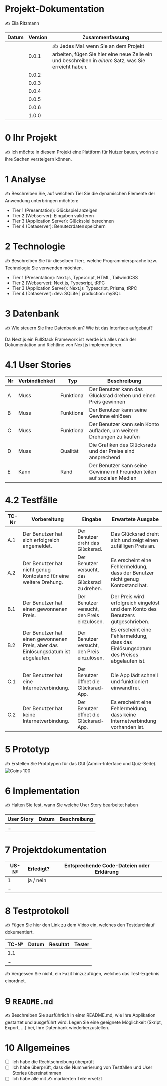 # Projekt-Dokumentation

✍️ Elia Ritzmann

| Datum | Version | Zusammenfassung                                              |
| ----- | ------- | ------------------------------------------------------------ |
|       | 0.0.1   | ✍️ Jedes Mal, wenn Sie an dem Projekt arbeiten, fügen Sie hier eine neue Zeile ein und beschreiben in *einem* Satz, was Sie erreicht haben. |
|       | 0.0.2   |                                                              |
|       | 0.0.3   |                                                              |
|       | 0.0.4   |                                                              |
|       | 0.0.5   |                                                              |
|       | 0.0.6   |                                                              |
|       | 1.0.0   |                                                              |

# 0 Ihr Projekt

✍️ Ich möchte in diesem Projekt eine Plattform für Nutzer bauen, worin sie ihre Sachen versteigern können.

# 1 Analyse

✍️ Beschreiben Sie, auf welchem Tier Sie die dynamischen Elemente der Anwendung unterbringen möchten:

* Tier 1 (Presentation): Glückspiel anzeigen
* Tier 2 (Webserver): Eingaben validieren
* Tier 3 (Application Server): Glückspiel berechnen
* Tier 4 (Dataserver): Benutezrdaten speichern

# 2 Technologie

✍️ Beschreiben Sie für dieselben Tiers, welche Programmiersprache bzw. Technologie Sie verwenden möchten.

* Tier 1 (Presentation): Next.js, Typescript, HTML, TailwindCSS
* Tier 2 (Webserver): Next.js, Typescript, tRPC
* Tier 3 (Application Server): Next.js, Typescript, Prisma, tRPC
* Tier 4 (Dataserver): dev: SQLite | production: mySQL

# 3 Datenbank

✍️ Wie steuern Sie Ihre Datenbank an? Wie ist das Interface aufgebaut? 

Da Next.js ein FullStack Framework ist, werde ich alles nach der Dokumentation und Richtline von Next.js implementieren.

# 4.1 User Stories

| Nr | Verbindlichkeit | Typ  | Beschreibung                       |
| ---- | --------------- | ---- | ---------------------------------- |
| A    | Muss                | Funktional     | Der Benutzer kann das Glücksrad drehen und einen Preis gewinnen |
| B  | Muss                | Funktional     | Der Benutzer kann seine Gewinne einlösen |
| C  | Muss                | Funktional     | Der Benutzer kann sein Konto aufladen, um weitere Drehungen zu kaufen |
| D  | Muss                | Qualität     | Die Grafiken des Glücksrads und der Preise sind ansprechend |
| E  | Kann                | Rand     | Der Benutzer kann seine Gewinne mit Freunden teilen auf sozialen Medien |


# 4.2 Testfälle

| TC-Nr | Vorbereitung | Eingabe | Erwartete Ausgabe |
| ---- | ------------ | ------- | ----------------- |
| A.1  | Der Benutzer hat sich erfolgreich angemeldet. | Der Benutzer dreht das Glücksrad. | Das Glücksrad dreht sich und zeigt einen zufälligen Preis an. |
| A.2  | Der Benutzer hat nicht genug Kontostand für eine weitere Drehung. | Der Benutzer versucht, das Glücksrad zu drehen. | Es erscheint eine Fehlermeldung, dass der Benutzer nicht genug Kontostand hat. |
| B.1  | Der Benutzer hat einen gewonnenen Preis. | Der Benutzer versucht, den Preis einzulösen. | Der Preis wird erfolgreich eingelöst und dem Konto des Benutzers gutgeschrieben. |
| B.2  | Der Benutzer hat einen gewonnenen Preis, aber das Einlösungsdatum ist abgelaufen. | Der Benutzer versucht, den Preis einzulösen. | Es erscheint eine Fehlermeldung, dass das Einlösungsdatum des Preises abgelaufen ist. |
| C.1  | Der Benutzer hat eine Internetverbindung. | Der Benutzer öffnet die Glücksrad-App. | Die App lädt schnell und funktioniert einwandfrei. |
| C.2  | Der Benutzer hat keine Internetverbindung. | Der Benutzer öffnet die Glücksrad-App. | Es erscheint eine Fehlermeldung, dass keine Internetverbindung vorhanden ist. |

# 5 Prototyp

✍️ Erstellen Sie Prototypen für das GUI (Admin-Interface und Quiz-Seite).
![Coins 100](https://user-images.githubusercontent.com/69593308/212632313-a9ab8cfe-3f77-42cd-8a61-f1cec57a8737.png)

# 6 Implementation

✍️ Halten Sie fest, wann Sie welche User Story bearbeitet haben

| User Story | Datum | Beschreibung |
| ---------- | ----- | ------------ |
| ...        |       |              |

# 7 Projektdokumentation

| US-№ | Erledigt? | Entsprechende Code-Dateien oder Erklärung |
| ---- | --------- | ----------------------------------------- |
| 1    | ja / nein |                                           |
| ...  |           |                                           |

# 8 Testprotokoll

✍️ Fügen Sie hier den Link zu dem Video ein, welches den Testdurchlauf dokumentiert.

| TC-№ | Datum | Resultat | Tester |
| ---- | ----- | -------- | ------ |
| 1.1  |       |          |        |
| ...  |       |          |        |

✍️ Vergessen Sie nicht, ein Fazit hinzuzufügen, welches das Test-Ergebnis einordnet.

# 9 `README.md`

✍️ Beschreiben Sie ausführlich in einer README.md, wie Ihre Applikation gestartet und ausgeführt wird. Legen Sie eine geeignete Möglichkeit (Skript, Export, …) bei, Ihre Datenbank wiederherzustellen.

# 10 Allgemeines

- [ ] Ich habe die Rechtschreibung überprüft
- [ ] Ich habe überprüft, dass die Nummerierung von Testfällen und User Stories übereinstimmen
- [ ] Ich habe alle mit ✍️ markierten Teile ersetzt
